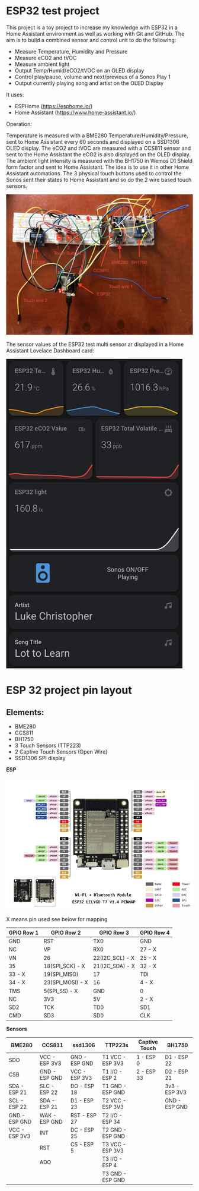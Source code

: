 # ESP32 test project

This project is a toy project to increase my knowledge with ESP32 in a Home Assistant environment as well as working with Git and GitHub. The aim is to build a combined sensor and control unit to do the following:
- Measure Temperature, Humidity and Pressure
- Measure eCO2 and tVOC
- Measure ambient light
- Output Temp/Humid/eCO2/tVOC on an OLED display
- Control play/pause, volume and next/previous of a Sonos Play 1
- Output currently playing song and artist on the OLED Display

It uses:

- ESPHome (https://esphome.io/)
- Home Assistant (https://www.home-assistant.io/)

Operation:

Temperature is measured with a BME280 Temperature/Humidity/Pressure,  sent to Home Assistant every 60 seconds and displayed on a SSD1306 OLED display. The eCO2 and tVOC are measured with a CCS811 sensor and sent to the Home Assistant the eCO2 is also displayed on the OLED display. 
The ambient light intensity is measured with the BH1750 in Wemos D1 Shield form factor and sent to Home Assistant. The idea is to use it in other Home Assistant automations. 
The 3 physical touch buttons used to control the Sonos sent their states to Home Assistant and so do the 2 wire based touch  sensors.


![Photo of prototype](https://raw.githubusercontent.com/tarikdenboer/ESP32-test-project/master/Images/ESP32_Test_Sensor_image.JPG)

The sensor values of the ESP32 test multi sensor ar displayed in a Home Assistant Lovelace Dashboard card:

![Screenshot of HA Lovelace card](https://raw.githubusercontent.com/tarikdenboer/ESP32-test-project/master/Images/ESP32_test_lovelace_card.png)

# ESP 32 project pin layout

## Elements:
-   BME280
-   CCS811
-   BH1750
-   3 Touch Sensors (TTP223)
-   2 Captive Touch Sensors (Open Wire)
-   SSD1306 SPI display


**ESP**

![ESP32 Pinout](https://raw.githubusercontent.com/tarikdenboer/ESP32-test-project/master/Images/ESP32%20Lilygo%20T7%20v1.4%20pinout.png)

X means pin used see below for mapping

GPIO Row 1 | GPIO Row 2      | GPIO Row 3    | GPIO Row 4 
-----------|------------     |------------   | ----------
GND        |     RST         |   TX0         |    GND    
NC         |     VP          |   RX0         |    27 - X
VN         |     26          |22(I2C_SCL) - X|    25 - X
35         | 18(SPI_SCK) - X |21(I2C_SDA) - X|    32 - X
33 - X     | 19(SPI_MISO)    |   17          |    TDI
34 - X     | 23(SPI_MOSI) - X|   16          |    4 - X
TMS        | 5(SPI_SS) - X   |   GND         |    0
NC         |     3V3         |   5V          |    2 - X
SD2        |     TCK         |   TD0         |    SD1
CMD        |     SD3         |   SD0         |    CLK

**Sensors**

BME280       |     CCS811      |     ssd1306     |       TTP223s      | Captive Touch | BH1750 
--------     |-------          |-------          |-------             | -----         | -----  
SDO          | VCC - ESP 3V3   |  GND - ESP GND  |  T1 VCC -  ESP 3V3 | 1 - ESP 0     | D1 - ESP 22
CSB          | GND - ESP GND   |  VCC - ESP 3V3  |  T1 I/O - ESP 2    | 2 - ESP 33    | D2 - ESP 21
SDA - ESP 21 | SLC - ESP 22    |  DO - ESP 18    |  T1 GND - ESP GND  |               | 3v3 - ESP 3V3  
SCL - ESP 22 | SDA - ESP 21    |  D1 - ESP 23    |  T2 VCC - ESP 3V3  |               | GND - ESP GND 
GND - ESP GND| WAK - ESP GND   |  RST - ESP 27   | T2 I/O - ESP 34    | 
VCC - ESP 3V3| INT             |  DC - ESP 25    | T2 GND - ESP GND   |              
|            | RST             |  CS - ESP 5     | T3 VCC - ESP 3V3   | 
|            |ADO              |                 | T3 I/O - ESP 4     |
|            |                 |                 |T3 GND - ESP GND

